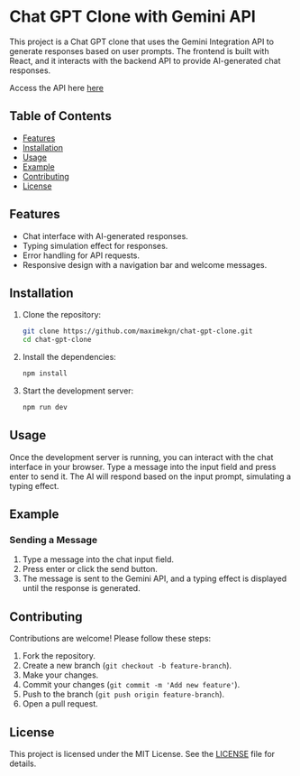 # Chat GPT Clone with Gemini API

This project is a Chat GPT clone that uses the Gemini Integration API to generate responses based on user prompts. The frontend is built with React, and it interacts with the backend API to provide AI-generated chat responses.


Access the API here [here](https://github.com/Fadilix/gemini-integration-api.git)



## Table of Contents
- [Features](#features)
- [Installation](#installation)
- [Usage](#usage)
- [Example](#example)
- [Contributing](#contributing)
- [License](#license)

## Features
- Chat interface with AI-generated responses.
- Typing simulation effect for responses.
- Error handling for API requests.
- Responsive design with a navigation bar and welcome messages.

## Installation

1. Clone the repository:
    ```bash
    git clone https://github.com/maximekgn/chat-gpt-clone.git
    cd chat-gpt-clone
    ```

2. Install the dependencies:
    ```bash
    npm install
    ```


3. Start the development server:
    ```bash
    npm run dev
    ```

## Usage

Once the development server is running, you can interact with the chat interface in your browser. Type a message into the input field and press enter to send it. The AI will respond based on the input prompt, simulating a typing effect.

## Example

### Sending a Message

1. Type a message into the chat input field.
2. Press enter or click the send button.
3. The message is sent to the Gemini API, and a typing effect is displayed until the response is generated.

## Contributing

Contributions are welcome! Please follow these steps:
1. Fork the repository.
2. Create a new branch (`git checkout -b feature-branch`).
3. Make your changes.
4. Commit your changes (`git commit -m 'Add new feature'`).
5. Push to the branch (`git push origin feature-branch`).
6. Open a pull request.

## License

This project is licensed under the MIT License. See the [LICENSE](LICENSE) file for details.
